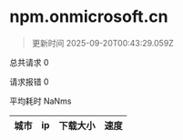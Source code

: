 
  # npm.onmicrosoft.cn

  > 更新时间 2025-09-20T00:43:29.059Z
  
  总共请求 0

  请求报错 0

  平均耗时 NaNms

|城市|ip|下载大小|速度|
|-----|----------|---|---|

  